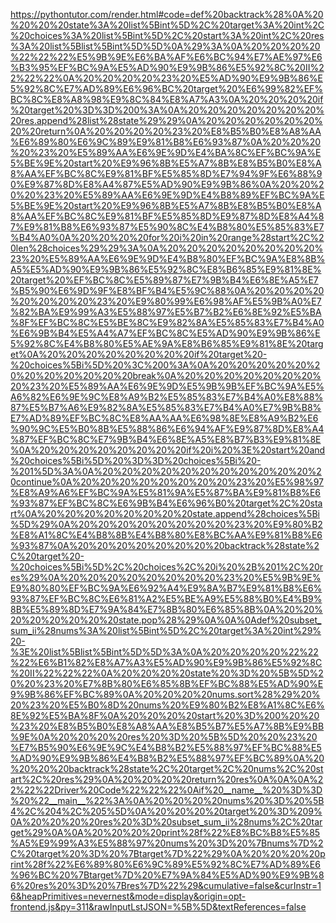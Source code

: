 <!--
    File: subset_sum_ii.md
    Created Time: 2024-01-05
    Author: krahets (krahets@163.com)
--->

<!-- [file]{subset_sum_ii}-[class]{}-[func]{subset_sum_ii} -->
https://pythontutor.com/render.html#code=def%20backtrack%28%0A%20%20%20%20state%3A%20list%5Bint%5D%2C%20target%3A%20int%2C%20choices%3A%20list%5Bint%5D%2C%20start%3A%20int%2C%20res%3A%20list%5Blist%5Bint%5D%5D%0A%29%3A%0A%20%20%20%20%22%22%22%E5%9B%9E%E6%BA%AF%E6%BC%94%E7%AE%97%E6%B3%95%EF%BC%9A%E5%AD%90%E9%9B%86%E5%92%8C%20II%22%22%22%0A%20%20%20%20%23%20%E5%AD%90%E9%9B%86%E5%92%8C%E7%AD%89%E6%96%BC%20target%20%E6%99%82%EF%BC%8C%E8%A8%98%E9%8C%84%E8%A7%A3%0A%20%20%20%20if%20target%20%3D%3D%200%3A%0A%20%20%20%20%20%20%20%20res.append%28list%28state%29%29%0A%20%20%20%20%20%20%20%20return%0A%20%20%20%20%23%20%E8%B5%B0%E8%A8%AA%E6%89%80%E6%9C%89%E9%81%B8%E6%93%87%0A%20%20%20%20%23%20%E5%89%AA%E6%9E%9D%E4%BA%8C%EF%BC%9A%E5%BE%9E%20start%20%E9%96%8B%E5%A7%8B%E8%B5%B0%E8%A8%AA%EF%BC%8C%E9%81%BF%E5%85%8D%E7%94%9F%E6%88%90%E9%87%8D%E8%A4%87%E5%AD%90%E9%9B%86%0A%20%20%20%20%23%20%E5%89%AA%E6%9E%9D%E4%B8%89%EF%BC%9A%E5%BE%9E%20start%20%E9%96%8B%E5%A7%8B%E8%B5%B0%E8%A8%AA%EF%BC%8C%E9%81%BF%E5%85%8D%E9%87%8D%E8%A4%87%E9%81%B8%E6%93%87%E5%90%8C%E4%B8%80%E5%85%83%E7%B4%A0%0A%20%20%20%20for%20i%20in%20range%28start%2C%20len%28choices%29%29%3A%0A%20%20%20%20%20%20%20%20%23%20%E5%89%AA%E6%9E%9D%E4%B8%80%EF%BC%9A%E8%8B%A5%E5%AD%90%E9%9B%86%E5%92%8C%E8%B6%85%E9%81%8E%20target%20%EF%BC%8C%E5%89%87%E7%9B%B4%E6%8E%A5%E7%B5%90%E6%9D%9F%E8%BF%B4%E5%9C%88%0A%20%20%20%20%20%20%20%20%23%20%E9%80%99%E6%98%AF%E5%9B%A0%E7%82%BA%E9%99%A3%E5%88%97%E5%B7%B2%E6%8E%92%E5%BA%8F%EF%BC%8C%E5%BE%8C%E9%82%8A%E5%85%83%E7%B4%A0%E6%9B%B4%E5%A4%A7%EF%BC%8C%E5%AD%90%E9%9B%86%E5%92%8C%E4%B8%80%E5%AE%9A%E8%B6%85%E9%81%8E%20target%0A%20%20%20%20%20%20%20%20if%20target%20-%20choices%5Bi%5D%20%3C%200%3A%0A%20%20%20%20%20%20%20%20%20%20%20%20break%0A%20%20%20%20%20%20%20%20%23%20%E5%89%AA%E6%9E%9D%E5%9B%9B%EF%BC%9A%E5%A6%82%E6%9E%9C%E8%A9%B2%E5%85%83%E7%B4%A0%E8%88%87%E5%B7%A6%E9%82%8A%E5%85%83%E7%B4%A0%E7%9B%B8%E7%AD%89%EF%BC%8C%E8%AA%AA%E6%98%8E%E8%A9%B2%E6%90%9C%E5%B0%8B%E5%88%86%E6%94%AF%E9%87%8D%E8%A4%87%EF%BC%8C%E7%9B%B4%E6%8E%A5%E8%B7%B3%E9%81%8E%0A%20%20%20%20%20%20%20%20if%20i%20%3E%20start%20and%20choices%5Bi%5D%20%3D%3D%20choices%5Bi%20-%201%5D%3A%0A%20%20%20%20%20%20%20%20%20%20%20%20continue%0A%20%20%20%20%20%20%20%20%23%20%E5%98%97%E8%A9%A6%EF%BC%9A%E5%81%9A%E5%87%BA%E9%81%B8%E6%93%87%EF%BC%8C%E6%9B%B4%E6%96%B0%20target%2C%20start%0A%20%20%20%20%20%20%20%20state.append%28choices%5Bi%5D%29%0A%20%20%20%20%20%20%20%20%23%20%E9%80%B2%E8%A1%8C%E4%B8%8B%E4%B8%80%E8%BC%AA%E9%81%B8%E6%93%87%0A%20%20%20%20%20%20%20%20backtrack%28state%2C%20target%20-%20choices%5Bi%5D%2C%20choices%2C%20i%20%2B%201%2C%20res%29%0A%20%20%20%20%20%20%20%20%23%20%E5%9B%9E%E9%80%80%EF%BC%9A%E6%92%A4%E9%8A%B7%E9%81%B8%E6%93%87%EF%BC%8C%E6%81%A2%E5%BE%A9%E5%88%B0%E4%B9%8B%E5%89%8D%E7%9A%84%E7%8B%80%E6%85%8B%0A%20%20%20%20%20%20%20%20state.pop%28%29%0A%0A%0Adef%20subset_sum_ii%28nums%3A%20list%5Bint%5D%2C%20target%3A%20int%29%20-%3E%20list%5Blist%5Bint%5D%5D%3A%0A%20%20%20%20%22%22%22%E6%B1%82%E8%A7%A3%E5%AD%90%E9%9B%86%E5%92%8C%20II%22%22%22%0A%20%20%20%20state%20%3D%20%5B%5D%20%20%23%20%E7%8B%80%E6%85%8B%EF%BC%88%E5%AD%90%E9%9B%86%EF%BC%89%0A%20%20%20%20nums.sort%28%29%20%20%23%20%E5%B0%8D%20nums%20%E9%80%B2%E8%A1%8C%E6%8E%92%E5%BA%8F%0A%20%20%20%20start%20%3D%200%20%20%23%20%E8%B5%B0%E8%A8%AA%E8%B5%B7%E5%A7%8B%E9%BB%9E%0A%20%20%20%20res%20%3D%20%5B%5D%20%20%23%20%E7%B5%90%E6%9E%9C%E4%B8%B2%E5%88%97%EF%BC%88%E5%AD%90%E9%9B%86%E4%B8%B2%E5%88%97%EF%BC%89%0A%20%20%20%20backtrack%28state%2C%20target%2C%20nums%2C%20start%2C%20res%29%0A%20%20%20%20return%20res%0A%0A%0A%22%22%22Driver%20Code%22%22%22%0Aif%20__name__%20%3D%3D%20%22__main__%22%3A%0A%20%20%20%20nums%20%3D%20%5B4%2C%204%2C%205%5D%0A%20%20%20%20target%20%3D%209%0A%20%20%20%20res%20%3D%20subset_sum_ii%28nums%2C%20target%29%0A%0A%20%20%20%20print%28f%22%E8%BC%B8%E5%85%A5%E9%99%A3%E5%88%97%20nums%20%3D%20%7Bnums%7D%2C%20target%20%3D%20%7Btarget%7D%22%29%0A%20%20%20%20print%28f%22%E6%89%80%E6%9C%89%E5%92%8C%E7%AD%89%E6%96%BC%20%7Btarget%7D%20%E7%9A%84%E5%AD%90%E9%9B%86%20res%20%3D%20%7Bres%7D%22%29&cumulative=false&curInstr=16&heapPrimitives=nevernest&mode=display&origin=opt-frontend.js&py=311&rawInputLstJSON=%5B%5D&textReferences=false
